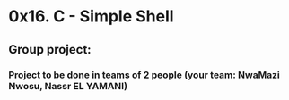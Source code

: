 #	0x16. C - Simple Shell

##	Group project:
###	Project to be done in teams of 2 people (your team: NwaMazi Nwosu, Nassr EL YAMANI)
